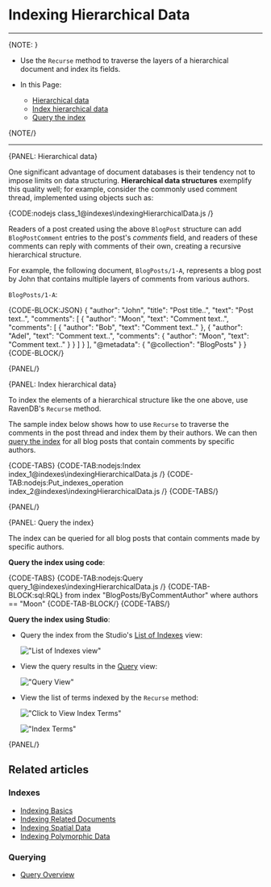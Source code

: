 # Indexing Hierarchical Data
---

{NOTE: }

* Use the `Recurse` method to traverse the layers of a hierarchical document and index its fields.

* In this Page:
    * [Hierarchical data](../indexes/indexing-hierarchical-data#hierarchical-data)
    * [Index hierarchical data](../indexes/indexing-hierarchical-data#index-hierarchical-data)
    * [Query the index](../indexes/indexing-hierarchical-data#query-the-index)

{NOTE/}

---

{PANEL: Hierarchical data}

One significant advantage of document databases is their tendency not to impose limits on data structuring.
**Hierarchical data structures** exemplify this quality well; for example, consider the commonly used comment thread, implemented using objects such as:

{CODE:nodejs class_1@indexes\indexingHierarchicalData.js /}

Readers of a post created using the above `BlogPost` structure can add `BlogPostComment` entries to the post's _comments_ field,
and readers of these comments can reply with comments of their own, creating a recursive hierarchical structure.

For example, the following document, `BlogPosts/1-A`, represents a blog post by John that contains multiple layers of comments from various authors.

`BlogPosts/1-A`:

{CODE-BLOCK:JSON}
{
    "author": "John",
    "title": "Post title..",
    "text": "Post text..",
    "comments": [
        {
            "author": "Moon",
            "text": "Comment text..",
            "comments": [
                {
                    "author": "Bob",
                    "text": "Comment text.."
                },
                {
                    "author": "Adel",
                    "text": "Comment text..",
                    "comments": {
                        "author": "Moon",
                        "text": "Comment text.."
                    }
                }
            ]
        }
    ],
    "@metadata": {
    "@collection": "BlogPosts"
    }
}
{CODE-BLOCK/}

{PANEL/}

{PANEL: Index hierarchical data}

To index the elements of a hierarchical structure like the one above, use RavenDB's `Recurse` method.

The sample index below shows how to use `Recurse` to traverse the comments in the post thread and index them by their authors.
We can then [query the index](../indexes/indexing-hierarchical-data#query-the-index) for all blog posts that contain comments by specific authors.

{CODE-TABS}
{CODE-TAB:nodejs:Index index_1@indexes\indexingHierarchicalData.js /}
{CODE-TAB:nodejs:Put_indexes_operation index_2@indexes\indexingHierarchicalData.js /}
{CODE-TABS/}

{PANEL/}

{PANEL: Query the index}

The index can be queried for all blog posts that contain comments made by specific authors.

**Query the index using code**:  

{CODE-TABS}
{CODE-TAB:nodejs:Query query_1@indexes\indexingHierarchicalData.js /}
{CODE-TAB-BLOCK:sql:RQL}
from index "BlogPosts/ByCommentAuthor"
where authors == "Moon"
{CODE-TAB-BLOCK/}
{CODE-TABS/}

**Query the index using Studio**:  

  * Query the index from the Studio's [List of Indexes](../studio/database/indexes/indexes-list-view#indexes-list-view) view:

      !["List of Indexes view"](images/list-of-indexes-view.png "List of Indexes view")

  * View the query results in the [Query](../studio/database/queries/query-view) view:

      !["Query View"](images/query-view.png "Query view")

  * View the list of terms indexed by the `Recurse` method:

      !["Click to View Index Terms"](images/click-to-view-terms.png "Click to view index terms")

      !["Index Terms"](images/index-terms.png "Index terms")

{PANEL/}

## Related articles

### Indexes

- [Indexing Basics](../indexes/indexing-basics)
- [Indexing Related Documents](../indexes/indexing-related-documents)
- [Indexing Spatial Data](../indexes/indexing-spatial-data)
- [Indexing Polymorphic Data](../indexes/indexing-polymorphic-data)

### Querying

- [Query Overview](../client-api/session/querying/how-to-query)
